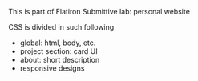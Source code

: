 This is part of Flatiron Submittive lab: personal website

CSS is divided in such following
- global: html, body, etc.
- project section: card UI 
- about: short description
- responsive designs